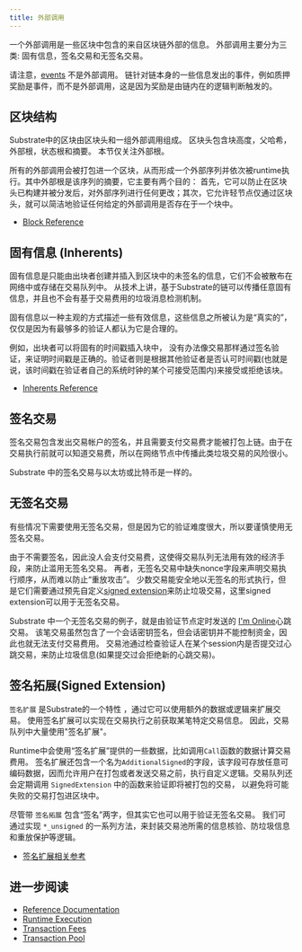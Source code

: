 ```yaml
---
title: 外部调用
---
```

一个外部调用是一些区块中包含的来自区块链外部的信息。
外部调用主要分为三类: 固有信息，签名交易和无签名交易。

请注意，[events](../runtime/events) 不是外部调用。 链针对链本身的一些信息发出的事件，例如质押奖励是事件，而不是外部调用，这是因为奖励是由链内在的逻辑判断触发的。


## 区块结构

Substrate中的区块由区块头和一组外部调用组成。 区块头包含块高度，父哈希，外部根，状态根和摘要。 本节仅关注外部根。

所有的外部调用会被打包进一个区块，从而形成一个外部序列并依次被runtime执行。其中外部根是该序列的摘要，它主要有两个目的：
首先，它可以防止在区块头已构建并被分发后，对外部序列进行任何更改；其次，它允许轻节点仅通过区块头，就可以简洁地验证任何给定的外部调用是否存在于一个块中。

- [Block Reference](https://substrate.dev/rustdocs/v2.0.0-rc4/sp_runtime/traits/trait.Block.html)

## 固有信息 (Inherents)

固有信息是只能由出块者创建并插入到区块中的未签名的信息，它们不会被散布在网络中或存储在交易队列中。 从技术上讲，基于Substrate的链可以传播任意固有信息，并且也不会有基于交易费用的垃圾消息检测机制。

固有信息以一种主观的方式描述一些有效信息，这些信息之所被认为是“真实的”，仅仅是因为有最够多的验证人都认为它是合理的。

例如，出块者可以将固有的时间戳插入块中， 没有办法像交易那样通过签名验证，来证明时间戳是正确的。验证者则是根据其他验证者是否认可时间戳(也就是说，该时间戳在验证者自己的系统时钟的某个可接受范围内)来接受或拒绝该块。


- [Inherents Reference](https://substrate.dev/rustdocs/v2.0.0-rc4/sp_inherents/index.html)

## 签名交易

签名交易包含发出交易帐户的签名，并且需要支付交易费才能被打包上链。由于在交易执行前就可以知道交易费，所以在网络节点中传播此类垃圾交易的风险很小。

Substrate 中的签名交易与以太坊或比特币是一样的。


## 无签名交易

有些情况下需要使用无签名交易，但是因为它的验证难度很大，所以要谨慎使用无签名交易。

由于不需要签名，因此没人会支付交易费，这使得交易队列无法用有效的经济手段，来防止滥用无签名交易。 再者，无签名交易中缺失nonce字段来声明交易执行顺序，从而难以防止“重放攻击”。 少数交易能安全地以无签名的形式执行，但是它们需要通过预先自定义[signed extension](#signed-extension)来防止垃圾交易，这里signed extension可以用于无签名交易。

Substrate 中一个无签名交易的例子，就是由验证节点定时发送的 [I'm Online](../runtime/frame#im-online)心跳交易。 该笔交易虽然包含了一个会话密钥签名，但会话密钥并不能控制资金，因此也就无法支付交易费用。 交易池通过检查验证人在某个session内是否提交过心跳交易，来防止垃圾信息(如果提交过会拒绝新的心跳交易)。

## 签名拓展(Signed Extension)

`签名扩展` 是Substrate的一个特性 ，通过它可以使用额外的数据或逻辑来扩展交易。 使用签名扩展可以实现在交易执行之前获取某笔特定交易信息。 因此，交易队列中大量使用"签名扩展"。

Runtime中会使用“签名扩展”提供的一些数据，比如调用`Call`函数的数据计算交易费用。 签名扩展还包含一个名为`AdditionalSigned`的字段，该字段可存放任意可编码数据，因而允许用户在打包或者发送交易之前，执行自定义逻辑。交易队列还会定期调用 `SignedExtension` 中的函数来验证即将被打包的交易， 以避免将可能失败的交易打包进区块中。

尽管带 `签名拓展` 包含“签名”两字，但其实它也可以用于验证无签名交易。 我们可通过实现 `*_unsigned` 的一系列方法，来封装交易池所需的信息核验、防垃圾信息和重放保护等逻辑。

- [签名扩展相关参考](https://substrate.dev/rustdocs/v2.0.0-rc4/sp_runtime/traits/trait.SignedExtension.html)

## 进一步阅读

- [Reference Documentation](https://substrate.dev/rustdocs/v2.0.0-rc4/sp_runtime/traits/trait.Extrinsic.html)
- [Runtime Execution](../runtime/execution)
- [Transaction Fees](../runtime/fees)
- [Transaction Pool](../learn-substrate/tx-pool)
